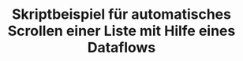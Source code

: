 ---
layout: article
title: Skriptbeispiel für automatisches Scrollen einer Liste mit Hilfe eines Dataflows
description: 
  - Skriptbeispiel zum Filtern einer Datenquelle alle 5 Sekunden mit einem Dataflow. Durch erhöhen des Index wird ein automatisches Durchlaufer einer Liste ermöglicht. Wurden alle Einträge angezeigt beginnt die Liste wieder von vorne.
lang: de
weight: 500
isDraft: true
ref: Script-Example-Autoscroll-List
category:
  - Scripting
image: Script-Example-Autoscroll-List-en.png
image_thumbnail: 
download: Script-Example-Autoscroll-List-en.pbmx
overview_description:
overview_benefits:
overview_data_sources:
---